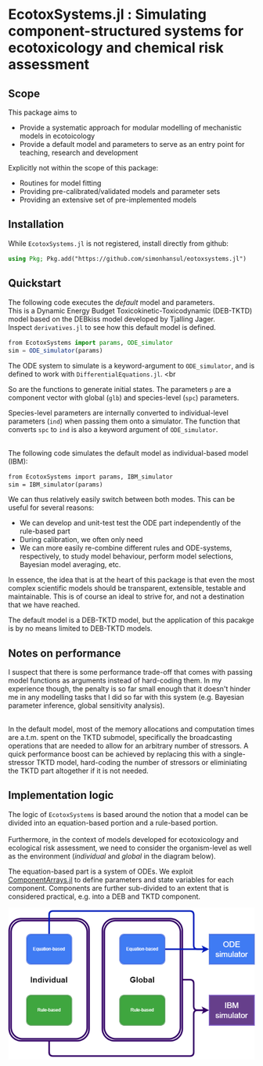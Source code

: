 # EcotoxSystems.jl : Simulating component-structured systems for ecotoxicology and chemical risk assessment

## Scope 

This package aims to 

- Provide a systematic approach for modular modelling of mechanistic models in ecotoicology
- Provide a default model and parameters to serve as an entry point for teaching, research and development

Explicitly not within the scope of this package:

- Routines for model fitting
- Providing pre-calibrated/validated models and parameter sets
- Providing an extensive set of pre-implemented models

## Installation 

While `EcotoxSystems.jl` is not registered, install directly from github:

```Julia
using Pkg; Pkg.add("https://github.com/simonhansul/eotoxsystems.jl")
```

## Quickstart

The following code executes the *default* model and parameters. <br>
This is a Dynamic Energy Budget Toxicokinetic-Toxicodynamic (DEB-TKTD) model based on the DEBkiss model developed by Tjalling Jager. <br> 
Inspect `derivatives.jl` to see how this default model is defined. 

```Julia
from EcotoxSystems import params, ODE_simulator
sim = ODE_simulator(params)
```

The ODE system to simulate is a keyword-argument to `ODE_simulator`, and is defined to work with `DifferentialEquations.jl`. <br
> 
So are the functions to generate initial states.
The parameters `p` are a component vector with global (`glb`) and species-level (`spc`) parameters. <br>

Species-level parameters are internally converted to individual-level parameters (`ind`) when passing them onto a simulator.
The function that converts `spc` to `ind` is also a keyword argument of `ODE_simulator`. <br><br>


The following code simulates the default model as individual-based model (IBM):

```
from EcotoxSystems import params, IBM_simulator
sim = IBM_simulator(params)
``` 

We can thus relatively easily switch between both modes. This can be useful for several reasons:

- We can develop and unit-test test the ODE part independently of the rule-based part
- During calibration, we often only need 
- We can more easily re-combine different rules and ODE-systems, respectively, to study model behaviour, perform model selections, Bayesian model averaging, etc.

In essence, the idea that is at the heart of this package is that even the most complex scientific models should be transparent, extensible, testable and maintainable. This is of course an ideal to strive for, and not a destination that we have reached.  <br>

The default model is a DEB-TKTD model, 
but the application of this pacakge is by no means limited to DEB-TKTD models.

## Notes on performance

I suspect that there is some performance trade-off that comes with passing model functions as arguments instead of hard-coding them. In my experience though, the penalty is so far small enough that it doesn't hinder me in any modelling tasks that I did so far with this system (e.g. Bayesian parameter inference, global sensitivity analysis). <br><br>

In the default model, most of the memory allocations and computation times are a.t.m. spent on the TKTD submodel, specifically the broadcasting operations that are needed to allow for an arbitrary number of stressors. A quick performance boost can be achieved by replacing this with a single-stressor TKTD model, hard-coding the number of stressors or eliminiating the TKTD part altogether if it is not needed. <br>


## Implementation logic

The logic of `EcotoxSystems` is based around the notion that a model can be divided into an equation-based portion and a rule-based portion. <br><br>
Furthermore, in the context of models developed for ecotoxicology and ecological risk assessment, 
we need to consider the organism-level as well as the environment (*individual* and *global* in the diagram below). <br>

The equation-based part is a system of ODEs. We exploit [ComponentArrays.jl](https://github.com/jonniedie/ComponentArrays.jl) 
to define parameters and state variables for each component. Components are further sub-divided to an extent that is considered practical, e.g. into a DEB and TKTD component.

<img src="test/implementation_logic.png" alt="Implementation logic">